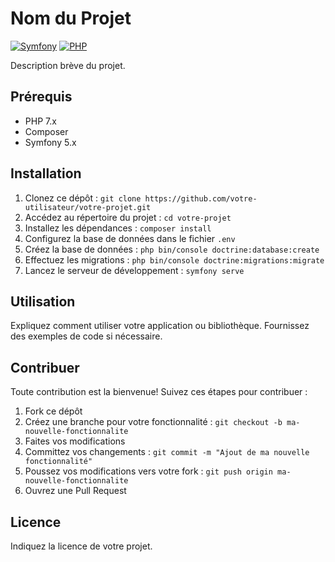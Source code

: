 # Nom du Projet

[![Symfony](https://img.shields.io/badge/Symfony-5.x-blue)](https://symfony.com/)
[![PHP](https://img.shields.io/badge/PHP-7.x-blue)](https://www.php.net/)

Description brève du projet.

## Prérequis

- PHP 7.x
- Composer
- Symfony 5.x

## Installation

1. Clonez ce dépôt : `git clone https://github.com/votre-utilisateur/votre-projet.git`
2. Accédez au répertoire du projet : `cd votre-projet`
3. Installez les dépendances : `composer install`
4. Configurez la base de données dans le fichier `.env`
5. Créez la base de données : `php bin/console doctrine:database:create`
6. Effectuez les migrations : `php bin/console doctrine:migrations:migrate`
7. Lancez le serveur de développement : `symfony serve`

## Utilisation

Expliquez comment utiliser votre application ou bibliothèque. Fournissez des exemples de code si nécessaire.

## Contribuer

Toute contribution est la bienvenue! Suivez ces étapes pour contribuer :

1. Fork ce dépôt
2. Créez une branche pour votre fonctionnalité : `git checkout -b ma-nouvelle-fonctionnalite`
3. Faites vos modifications
4. Committez vos changements : `git commit -m "Ajout de ma nouvelle fonctionnalité"`
5. Poussez vos modifications vers votre fork : `git push origin ma-nouvelle-fonctionnalite`
6. Ouvrez une Pull Request

## Licence

Indiquez la licence de votre projet.
